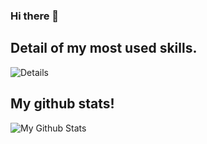 ### Hi there 👋

## Detail of my most used skills.
![Details](https://github-readme-stats.vercel.app/api/top-langs/?username=JDLSantos21&layout=compact&show_icons=true&langs_count=10,html&theme=tokyonight&count_private=true)

## My github stats!
![My Github Stats](https://github-readme-stats.vercel.app/api?username=JDLSantos21&show_icons=true&theme=tokyonight&line_height=27&count_private=true)

<!--
**JDLSantos21/JDLSantos21** is a ✨ _special_ ✨ repository because its `README.md` (this file) appears on your GitHub profile.

Here are some ideas to get you started:

- 🔭 I’m currently working on ...
- 🌱 I’m currently learning ...
- 👯 I’m looking to collaborate on ...
- 🤔 I’m looking for help with ...
- 💬 Ask me about ...
- 📫 How to reach me: ...
- 😄 Pronouns: ...
- ⚡ Fun fact: ...
-->
